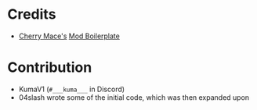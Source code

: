 # Credits
* [Cherry Mace's](https://github.com/CherryMace) [Mod Boilerplate](https://github.com/CherryMace/melvor-idle-mod-boilerplate-ts)

# Contribution
* KumaV1 (`#___kuma___` in Discord)
* 04slash wrote some of the initial code, which was then expanded upon